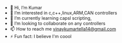 - 👋 Hi, I’m Kumar
- 👀 I’m interested in c,c++,linux,ARM,CAN controllers
- 🌱 I’m currently learning capsl scripting,
- 💞️ I’m looking to collaborate on any controllers
- 📫 How to reach me vinaykumartella14@gmail.com 
- ⚡ Fun fact: I believe I'm coool

<!---
Kumar-14-hazzelnuT/Kumar-14-hazzelnuT is a ✨ special ✨ repository because its `README.md` (this file) appears on your GitHub profile.
You can click the Preview link to take a look at your changes.
--->
